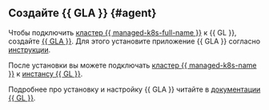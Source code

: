 ## Создайте {{ GLA }} {#agent}

Чтобы подключить [кластер {{ managed-k8s-full-name }}](../../managed-kubernetes/concepts/index.md#kubernetes-cluster) к {{ GL }}, создайте [{{ GLA }}](https://docs.gitlab.com/ee/user/clusters/agent/).  Для этого установите приложение {{ GLA }} согласно [инструкции](../../managed-kubernetes/operations/applications/gitlab-agent.md).

После установки вы можете подключать [кластер {{ managed-k8s-name }}](../../managed-kubernetes/concepts/index.md#kubernetes-cluster) к [инстансу {{ GL }}](../../managed-gitlab/concepts/index.md#instance).

Подробнее про установку и настройку {{ GLA }} читайте в [документации {{ GL }}](https://docs.gitlab.com/ee/user/clusters/agent/).